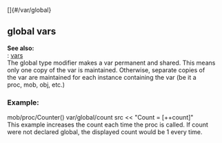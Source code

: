 []{#/var/global}    
## global vars    
**See also:**    
:   [vars](ref/var)    
The global type modifier makes a var permanent and shared. This means    
only one copy of the var is maintained. Otherwise, separate copies of    
the var are maintained for each instance containing the var (be it a    
proc, mob, obj, etc.)    
### Example:    
mob/proc/Counter() var/global/count src \<\< \"Count = \[++count\]\"    
This example increases the count each time the proc is called. If count    
were not declared global, the displayed count would be 1 every time.  